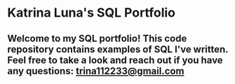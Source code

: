 # Katrina Luna's SQL Portfolio 

## Welcome to my SQL portfolio! This code repository contains examples of SQL I've written. Feel free to take a look and reach out if you have any questions: trina112233@gmail.com
